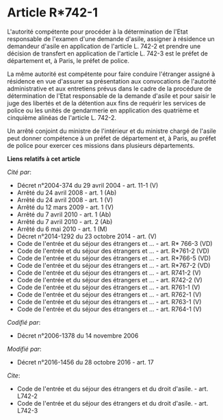 # Article R*742-1

L'autorité compétente pour procéder à la détermination de l'Etat responsable de l'examen d'une demande d'asile, assigner à
résidence un demandeur d'asile en application de l'article L. 742-2 et prendre une décision de transfert en application de
l'article L. 742-3 est le préfet de département et, à Paris, le préfet de police. 

La même autorité est compétente pour faire conduire l'étranger assigné à résidence en vue d'assurer sa présentation aux
convocations de l'autorité administrative et aux entretiens prévus dans le cadre de la procédure de détermination de l'Etat
responsable de la demande d'asile et pour saisir le juge des libertés et de la détention aux fins de requérir les services de
police ou les unités de gendarmerie en application des quatrième et cinquième alinéas de l'article L. 742-2.

Un arrêté conjoint du ministre de l'intérieur et du ministre chargé de l'asile peut donner compétence à un préfet de
département et, à Paris, au préfet de police pour exercer ces missions dans plusieurs départements.

**Liens relatifs à cet article**

_Cité par_:

  - Décret n°2004-374 du 29 avril 2004 - art. 11-1 (V)
  - Arrêté du 24 avril 2008 - art. 1 (Ab)
  - Arrêté du 24 avril 2008 - art. 1 (V)
  - Arrêté du 12 mars 2009 - art. 1 (V)
  - Arrêté du 7 avril 2010 - art. 1 (Ab)
  - Arrêté du 7 avril 2010 - art. 2 (Ab)
  - Arrêté du 6 mai 2010 - art. 1 (M)
  - Décret n°2014-1292 du 23 octobre 2014 - art. (V)
  - Code de l'entrée et du séjour des étrangers et ... - art. R* 766-3 (VD)
  - Code de l'entrée et du séjour des étrangers et ... - art. R*761-2 (VD)
  - Code de l'entrée et du séjour des étrangers et ... - art. R*766-5 (VD)
  - Code de l'entrée et du séjour des étrangers et ... - art. R*767-2 (VD)
  - Code de l'entrée et du séjour des étrangers et ... - art. R741-2 (V)
  - Code de l'entrée et du séjour des étrangers et ... - art. R742-2 (V)
  - Code de l'entrée et du séjour des étrangers et ... - art. R761-1 (V)
  - Code de l'entrée et du séjour des étrangers et ... - art. R762-1 (V)
  - Code de l'entrée et du séjour des étrangers et ... - art. R763-1 (V)
  - Code de l'entrée et du séjour des étrangers et ... - art. R764-1 (V)

_Codifié par_:

  - Décret n°2006-1378 du 14 novembre 2006

_Modifié par_:

  - Décret n°2016-1456 du 28 octobre 2016 - art. 17

_Cite_:

  - Code de l'entrée et du séjour des étrangers et du droit d'asile. - art. L742-2
  - Code de l'entrée et du séjour des étrangers et du droit d'asile. - art. L742-3
